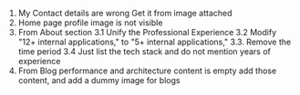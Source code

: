 1. My Contact details are wrong Get it from image attached
2. Home page profile image is not visible
3. From About section
  3.1 Unify the Professional Experience
  3.2 Modify "12+ internal applications," to "5+ internal applications,"
  3.3. Remove the time period
  3.4 Just list the tech stack and do not mention years of experience
4. From Blog performance and architecture content is empty add those content, and add a dummy image for blogs
